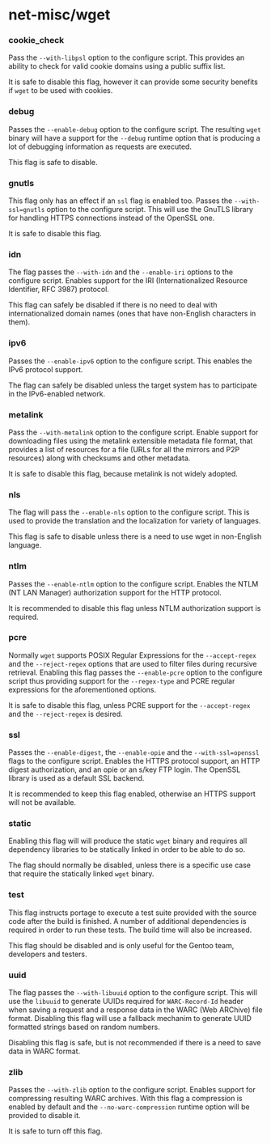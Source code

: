 # net-misc/wget

### cookie_check
Pass the `--with-libpsl` option to the configure script. This provides an ability to check for valid cookie domains using a public suffix list.

It is safe to disable this flag, however it can provide some security benefits if `wget` to be used with cookies.

### debug
Passes the `--enable-debug` option to the configure script. The resulting `wget` binary will have a support for the `--debug` runtime option that is producing a lot of debugging information as requests are executed.

This flag is safe to disable.

### gnutls
This flag only has an effect if an `ssl` flag is enabled too. Passes the `--with-ssl=gnutls` option to the configure script. This will use the GnuTLS library for handling HTTPS connections instead of the OpenSSL one.

It is safe to disable this flag.

### idn
The flag passes the `--with-idn` and the `--enable-iri` options to the configure script. Enables support for the IRI (Internationalized Resource Identifier, RFC 3987) protocol.

This flag can safely be disabled if there is no need to deal with internationalized domain names (ones that have non-English characters in them).

### ipv6
Passes the `--enable-ipv6` option to the configure script. This enables the IPv6 protocol support.

The flag can safely be disabled unless the target system has to participate in the IPv6-enabled network.

### metalink
Pass the `--with-metalink` option to the configure script. Enable support for downloading files using the metalink extensible metadata file format, that provides a list of resources for a file (URLs for all the mirrors and P2P resources) along with checksums and other metadata.

It is safe to disable this flag, because metalink is not widely adopted.

### nls
The flag will pass the `--enable-nls` option to the configure script. This is used to provide the translation and the localization for variety of languages.

This flag is safe to disable unless there is a need to use wget in non-English language.

### ntlm
Passes the `--enable-ntlm` option to the configure script. Enables the NTLM (NT LAN Manager) authorization support for the HTTP protocol.

It is recommended to disable this flag unless NTLM authorization support is required.

### pcre
Normally `wget` supports POSIX Regular Expressions for the `--accept-regex` and the `--reject-regex` options that are used to filter files during recursive retrieval. Enabling this flag passes the `--enable-pcre` option to the configure script thus providing support for the `--regex-type` and PCRE regular expressions for the aforementioned options.

It is safe to disable this flag, unless PCRE support for the `--accept-regex` and the `--reject-regex` is desired.

### ssl
Passes the `--enable-digest`, the `--enable-opie` and the `--with-ssl=openssl` flags to the configure script. Enables the HTTPS protocol support, an HTTP digest authorization, and an opie or an s/key FTP login. The OpenSSL library is used as a default SSL backend.

It is recommended to keep this flag enabled, otherwise an HTTPS support will not be available.

### static
Enabling this flag will will produce the static `wget` binary and requires all dependency libraries to be statically linked in order to be able to do so.

The flag should normally be disabled, unless there is a specific use case that require the statically linked `wget` binary.

### test
This flag instructs portage to execute a test suite provided with the source code after the build is finished. A number of additional dependencies is required in order to run these tests. The build time will also be increased.

This flag should be disabled and is only useful for the Gentoo team, developers and testers.

### uuid
The flag passes the `--with-libuuid` option to the configure script. This will use the `libuuid` to generate UUIDs required for `WARC-Record-Id` header when saving a request and a response data in the WARC (Web ARChive) file format. Disabling this flag will use a fallback mechanim to generate UUID formatted strings based on random numbers.

Disabling this flag is safe, but is not recommended if there is a need to save data in WARC format.

### zlib
Passes the `--with-zlib` option to the configure script. Enables support for compressing resulting WARC archives. With this flag a compression is enabled by default and the `--no-warc-compression` runtime option will be provided to disable it.

It is safe to turn off this flag.
